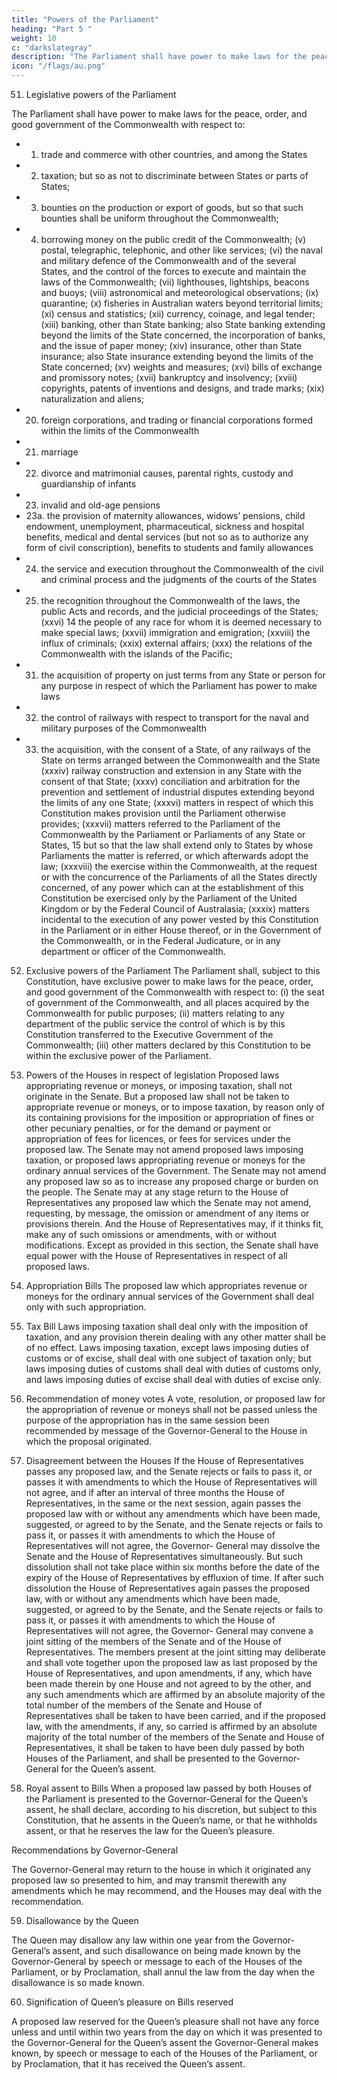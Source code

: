 ```yaml
---
title: "Powers of the Parliament"
heading: "Part 5 "
weight: 10
c: "darkslategray"
description: "The Parliament shall have power to make laws for the peace, order, and good government of the Commonwealth"
icon: "/flags/au.png"
---
```



51. Legislative powers of the Parliament

The Parliament shall have power to make laws for the peace, order, and good government of the Commonwealth with respect to:
- 1. trade and commerce with other countries, and among the States
- 2. taxation; but so as not to discriminate between States or parts of States;
- 3. bounties on the production or export of goods, but so that such bounties shall be uniform throughout
the Commonwealth;
- 4. borrowing money on the public credit of the Commonwealth;
(v) postal, telegraphic, telephonic, and other like services;
(vi) the naval and military defence of the Commonwealth and of the several States, and the control of the
forces to execute and maintain the laws of the Commonwealth;
(vii) lighthouses, lightships, beacons and buoys;
(viii) astronomical and meteorological observations;
(ix) quarantine;
(x) fisheries in Australian waters beyond territorial limits;
(xi) census and statistics;
(xii) currency, coinage, and legal tender;
(xiii) banking, other than State banking; also State banking extending beyond the limits of the State
concerned, the incorporation of banks, and the issue of paper money;
(xiv) insurance, other than State insurance; also State insurance extending beyond the limits of the State
concerned;
(xv) weights and measures;
(xvi) bills of exchange and promissory notes;
(xvii) bankruptcy and insolvency;
(xviii) copyrights, patents of inventions and designs, and trade marks;
(xix) naturalization and aliens;
- 20. foreign corporations, and trading or financial corporations formed within the limits of the Commonwealth
- 21. marriage
- 22. divorce and matrimonial causes, parental rights, custody and guardianship of infants
- 23. invalid and old-age pensions
- 23a. the provision of maternity allowances, widows’ pensions, child endowment, unemployment, pharmaceutical, sickness and hospital benefits, medical and dental services (but not so as to authorize
any form of civil conscription), benefits to students and family allowances
- 24. the service and execution throughout the Commonwealth of the civil and criminal process and the judgments of the courts of the States
- 25. the recognition throughout the Commonwealth of the laws, the public Acts and records, and the
judicial proceedings of the States;
(xxvi) 14 the people of any race for whom it is deemed necessary to make special laws;
(xxvii) immigration and emigration;
(xxviii) the influx of criminals;
(xxix) external affairs;
(xxx) the relations of the Commonwealth with the islands of the Pacific;
- 31. the acquisition of property on just terms from any State or person for any purpose in respect of which
the Parliament has power to make laws
- 32. the control of railways with respect to transport for the naval and military purposes of the Commonwealth
- 33. the acquisition, with the consent of a State, of any railways of the State on terms arranged between the Commonwealth and the State
(xxxiv) railway construction and extension in any State with the consent of that State;
(xxxv) conciliation and arbitration for the prevention and settlement of industrial disputes extending beyond
the limits of any one State;
(xxxvi) matters in respect of which this Constitution makes provision until the Parliament otherwise provides;
(xxxvii) matters referred to the Parliament of the Commonwealth by the Parliament or Parliaments of any State
or States, 15 but so that the law shall extend only to States by whose Parliaments the matter is referred,
or which afterwards adopt the law;
(xxxviii) the exercise within the Commonwealth, at the request or with the concurrence of the Parliaments of
all the States directly concerned, of any power which can at the establishment of this Constitution be
exercised only by the Parliament of the United Kingdom or by the Federal Council of Australasia;
(xxxix) matters incidental to the execution of any power vested by this Constitution in the Parliament or in
either House thereof, or in the Government of the Commonwealth, or in the Federal Judicature, or in
any department or officer of the Commonwealth.

52. Exclusive powers of the Parliament
The Parliament shall, subject to this Constitution, have exclusive power to make laws for the peace, order, and
good government of the Commonwealth with respect to:
(i) the seat of government of the Commonwealth, and all places acquired by the Commonwealth for
public purposes;
(ii) matters relating to any department of the public service the control of which is by this Constitution
transferred to the Executive Government of the Commonwealth;
(iii) other matters declared by this Constitution to be within the exclusive power of the Parliament.

53. Powers of the Houses in respect of legislation
Proposed laws appropriating revenue or moneys, or imposing taxation, shall not originate in the Senate. But a
proposed law shall not be taken to appropriate revenue or moneys, or to impose taxation, by reason only of its
containing provisions for the imposition or appropriation of fines or other pecuniary penalties, or for the demand
or payment or appropriation of fees for licences, or fees for services under the proposed law.
The Senate may not amend proposed laws imposing taxation, or proposed laws appropriating revenue or
moneys for the ordinary annual services of the Government.
The Senate may not amend any proposed law so as to increase any proposed charge or burden on the people.
The Senate may at any stage return to the House of Representatives any proposed law which the Senate may
not amend, requesting, by message, the omission or amendment of any items or provisions therein. And the
House of Representatives may, if it thinks fit, make any of such omissions or amendments, with or without
modifications.
Except as provided in this section, the Senate shall have equal power with the House of Representatives in
respect of all proposed laws.

54. Appropriation Bills
The proposed law which appropriates revenue or moneys for the ordinary annual services of the Government
shall deal only with such appropriation.

55. Tax Bill
Laws imposing taxation shall deal only with the imposition of taxation, and any provision therein dealing with
any other matter shall be of no effect.
Laws imposing taxation, except laws imposing duties of customs or of excise, shall deal with one subject of
taxation only; but laws imposing duties of customs shall deal with duties of customs only, and laws imposing
duties of excise shall deal with duties of excise only.
56. Recommendation of money votes
A vote, resolution, or proposed law for the appropriation of revenue or moneys shall not be passed unless the
purpose of the appropriation has in the same session been recommended by message of the Governor-General
to the House in which the proposal originated.
57. Disagreement between the Houses
If the House of Representatives passes any proposed law, and the Senate rejects or fails to pass it, or passes it
with amendments to which the House of Representatives will not agree, and if after an interval of three months
the House of Representatives, in the same or the next session, again passes the proposed law with or without
any amendments which have been made, suggested, or agreed to by the Senate, and the Senate rejects or fails
to pass it, or passes it with amendments to which the House of Representatives will not agree, the Governor-
General may dissolve the Senate and the House of Representatives simultaneously. But such dissolution shall
not take place within six months before the date of the expiry of the House of Representatives by effluxion of
time.
If after such dissolution the House of Representatives again passes the proposed law, with or without any
amendments which have been made, suggested, or agreed to by the Senate, and the Senate rejects or fails
to pass it, or passes it with amendments to which the House of Representatives will not agree, the Governor-
General may convene a joint sitting of the members of the Senate and of the House of Representatives.
The members present at the joint sitting may deliberate and shall vote together upon the proposed law as last
proposed by the House of Representatives, and upon amendments, if any, which have been made therein
by one House and not agreed to by the other, and any such amendments which are affirmed by an absolute
majority of the total number of the members of the Senate and House of Representatives shall be taken to
have been carried, and if the proposed law, with the amendments, if any, so carried is affirmed by an absolute majority of the total number of the members of the Senate and House of Representatives, it shall be taken to have been duly passed by both Houses of the Parliament, and shall be presented to the Governor-General for the Queen’s assent.

58. Royal assent to Bills
When a proposed law passed by both Houses of the Parliament is presented to the Governor-General for the
Queen’s assent, he shall declare, according to his discretion, but subject to this Constitution, that he assents in the Queen’s name, or that he withholds assent, or that he reserves the law for the Queen’s pleasure.

Recommendations by Governor-General

The Governor-General may return to the house in which it originated any proposed law so presented to him,
and may transmit therewith any amendments which he may recommend, and the Houses may deal with the
recommendation.

59. Disallowance by the Queen

The Queen may disallow any law within one year from the Governor-General’s assent, and such disallowance on being made known by the Governor-General by speech or message to each of the Houses of the Parliament, or by Proclamation, shall annul the law from the day when the disallowance is so made known.

60. Signification of Queen’s pleasure on Bills reserved

A proposed law reserved for the Queen’s pleasure shall not have any force unless and until within two years from the day on which it was presented to the Governor-General for the Queen’s assent the Governor-General makes known, by speech or message to each of the Houses of the Parliament, or by Proclamation, that it has received the Queen’s assent.
